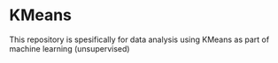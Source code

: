 # KMeans
This repository is spesifically for data analysis using KMeans as part of machine learning (unsupervised)
